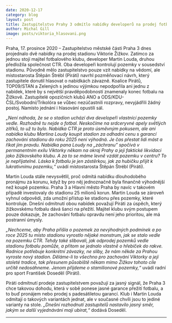 ```yaml
---
date: 2020-12-17
category: blog
layout: post
title: Zastupitelstvo Prahy 3 odmítlo nabídky developerů na prodej fotbalového stadionu Viktorie Žižkov
author: Michal Gill
image: posts/viktoria_hlasovani.png
---
```


Praha, 17. prosince 2020 – Zastupitelstvo městské části Praha 3 dnes projednalo dvě nabídky na prodej stadionu Viktorie Žižkov. Zatímco za jednou stojí majitel fotbalového klubu, developer Martin Louda, druhou předložila společnost CTR. Oba developeři kontrolují pozemky v sousedství stadionu. Původně mělo zastupitelstvo pouze vzít nabídky na vědomí, ale místostarosta Štěpán Štrébl (Piráti) navrhl pozměňovací návrh, který zastupitele donutil hlasovat o nabídkách závazně.  Koalice Pirátů, TOP09/STAN a Zelených s jedinou výjimkou nepodpořila ani jednu z nabídek, které by s největší pravděpodobností znamenaly konec fotbalu na Žižkově. Zastupitelé opozičních klubů ANO a ODS/KDU-ČSL/Svobodní/Trikolóra se vůbec nezúčastnili rozpravy, nevyjádřili žádný postoj. Namísto jednání i hlasování opustili sál. 

*„Není náhoda, že se o stadion uchází dva developeři vlastnící pozemky vedle. Rozhodně tu nejde o fotbal. Neskočíme na srdceryvné apely světlých zítřků, to už tu bylo. Nabídka CTR je proto úsměvným pokusem, ale ani nabídka klubu Martina Loudy koupit stadion za odhadní cenu s garancí zachování stadionu do roku 2025 není výhodná. Je čas přestat lidi mást a říkat jim pravdu. Nabídka pana Loudy na „záchranu” spočívá v permanentním exilu Viktorky někam na okraj Prahy a její faktické likvidaci jako žižkovského klubu. A za to se máme levně vzdát pozemku v centru? To je nepřijatelné. Láska k fotbalu je jen zástěrkou, jak za hubičku přijít k lukrativnímu pozemku,“* uvádí místostarosta Štěpán Štrébl (Piráti). 

Martin Louda stále nevysvětlil, proč odmítá nabídku dlouhodobého pronájmu za korunu, když by pro něj jednoznačně byla finančně výhodnější než koupě pozemku. Praha 3 a Hlavní město Praha by navíc v takovém případě investovaly do stadionu 25 milionů korun. Martin Louda se zároveň vyhnul odpovědi, zda umožní přístup ke stadionu přes pozemky, které kontroluje. Dnešní odmítnutí obou nabídek považují Piráti za úspěch, který žižkovskému fotbalu dává šanci na přežití. Majitel klubu svým postupem pouze dokazuje, že zachování fotbalu opravdu není jeho prioritou, ale má postranní úmysly. 

*„Nechceme, aby Praha přišla o pozemek za nevýhodných podmínek a po roce 2025 tu místo stadionu vyrostlo nějaké monstrum, jak se stalo vedle na pozemku CTR. Tehdy také slibovali, jak odprodej pozemků vedle stadionu fotbalu pomůže, a přitom se jednalo vlastně o hřebíček do rakve. Radnice potřebuje konkrétní závazky, ne sliby, že nám někde za Prahou vyroste nový stadion. Děláme-li to všechno pro zachování Viktorky a její stoleté tradice, tak přesunem působiště někam mimo Žižkov tohoto cíle určitě nedosáhneme. Jenom přijdeme o stamilionové pozemky,“* uvádí radní pro sport František Doseděl (Piráti). 

Piráti odmítnutí prodeje zastupitelstvem považují za jasný signál, že Praha 3 chce takovou dohodu, která v sobě ponese jasné garance přežití fotbalu, a to buď pronájem nebo prodej s padesátiletou garancí. Klub i Martin Louda odmítají o takových variantách jednat, ale v současné chvíli jsou to jediné varianty na stole. *„Dnešní rozhodnutí zastupitelů nastavilo jasný směr, jakým se další vyjednávání mají ubírat,“* dodává Doseděl. 

- - -
